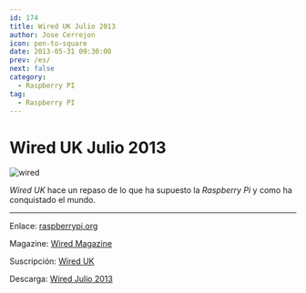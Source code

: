 ```yaml
---
id: 174
title: Wired UK Julio 2013
author: Jose Cerrejon
icon: pen-to-square
date: 2013-05-31 09:30:00
prev: /es/
next: false
category:
  - Raspberry PI
tag:
  - Raspberry PI
---
```


# Wired UK Julio 2013

![wired](/images/wired_july13.jpg)

*Wired UK* hace un repaso de lo que ha supuesto la *Raspberry Pi* y como ha conquistado el mundo.

- - -
Enlace: [raspberrypi.org](http://www.raspberrypi.org/archives/4103)

Magazine: [Wired Magazine](http://www.wired.co.uk/magazine)

Suscripción: [Wired UK](https://www.circules.com/subscribe/wired-uk/123055)

Descarga: [Wired Julio 2013](http://bitshare.com/files/wthhqmxz/wired-2013-07-jul.xxx.pdf.html)